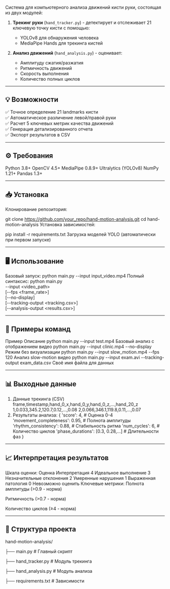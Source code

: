 Система для компьютерного анализа движений кисти руки, состоящая из двух модулей:

1. **Трекинг руки** (`hand_tracker.py`) - детектирует и отслеживает 21 ключевую точку кисти с помощью:
   - YOLOv8 для обнаружения человека
   - MediaPipe Hands для трекинга кистей

2. **Анализ движений** (`hand_analysis.py`) - оценивает:
   - Амплитуду сжатия/разжатия
   - Ритмичность движений
   - Скорость выполнения
   - Количество полных циклов

---

## 💡 Возможности

✅ Точное определение 21 landmarks кисти  
✅ Автоматическое различение левой/правой руки  
✅ Расчет 5 ключевых метрик качества движений  
✅ Генерация детализированного отчета  
✅ Экспорт результатов в CSV  

---

## ⚙️ Требования


Python 3.8+
OpenCV 4.5+
MediaPipe 0.8.9+
Ultralytics (YOLOv8)
NumPy 1.21+
Pandas 1.3+

---

## 📥 Установка
Клонирование репозитория:

git clone https://github.com/your_repo/hand-motion-analysis.git
cd hand-motion-analysis
Установка зависимостей:

pip install -r requirements.txt
Загрузка моделей YOLO (автоматически при первом запуске)

---

## 🖥 Использование
Базовый запуск:
python main.py --input input_video.mp4
Полный синтаксис:
python main.py \
    --input <video_path> \
    [--fps <frame_rate>] \
    [--no-display] \
    [--tracking-output <tracking.csv>] \
    [--analysis-output <results.csv>]

---

## 🧩 Примеры команд
Пример	Описание
python main.py --input test.mp4	Базовый анализ с отображением видео
python main.py --input clinic.mp4 --no-display	Режим без визуализации
python main.py --input slow_motion.mp4 --fps 120	Анализ slow-motion видео
python main.py --input exam.avi --tracking-output exam_data.csv	Своё имя файла для данных

---

## 📊 Выходные данные
1. Данные трекинга (CSV)
frame,timestamp,hand_0_x,hand_0_y,hand_0_z,...,hand_20_z
1,0.033,345.2,120.7,0.12,...,0.08
2,0.066,346.1,119.8,0.11,...,0.07
2. Результаты анализа:
{
    'score': 4,                        # Оценка 0-4
    'movement_completeness': 0.95,     # Полнота амплитуды
    'rhythm_consistency': 0.88,        # Стабильность ритма
    'num_cycles': 6,                   # Количество циклов
    'phase_durations': [0.3, 0.28,...] # Длительности фаз
}

---

## 📈 Интерпретация результатов
Шкала оценки:
Оценка	Интерпретация
4	Идеальное выполнение
3	Незначительные отклонения
2	Умеренные нарушения
1	Выраженная патология
0	Невозможно оценить
Ключевые метрики:
Полнота амплитуды (>0.9 - норма)

Ритмичность (>0.7 - норма)

Количество циклов (≥4 - норма)

---

## 📂 Структура проекта
hand-motion-analysis/

├── main.py                # Главный скрипт

├── hand_tracker.py        # Модуль трекинга

├── hand_analysis.py       # Модуль анализа

├── requirements.txt       # Зависимости
